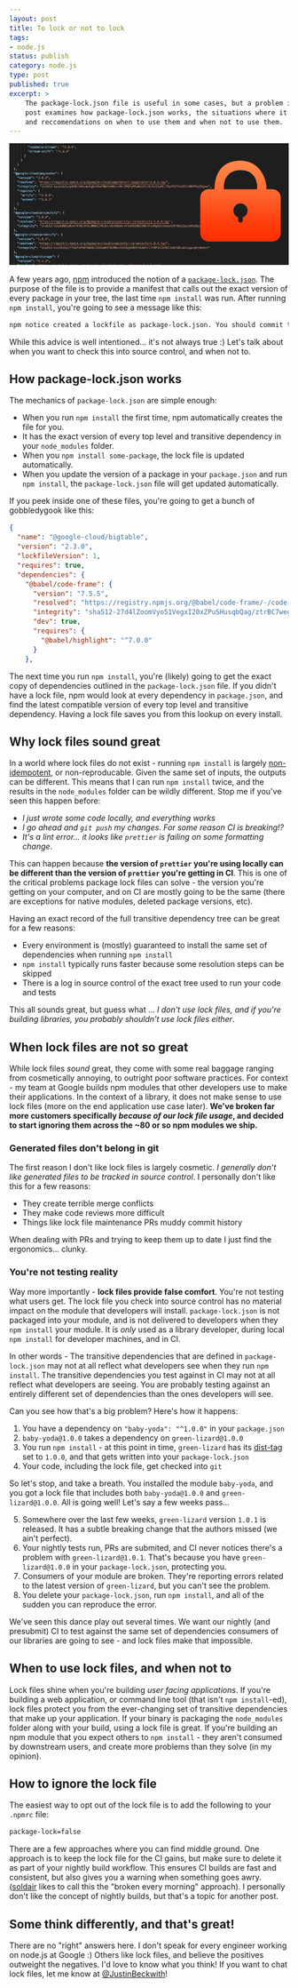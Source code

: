 ```yaml
---
layout: post
title: To lock or not to lock
tags:
- node.js
status: publish
category: node.js
type: post
published: true
excerpt: >
    The package-lock.json file is useful in some cases, but a problem in others.  This blog
    post examines how package-lock.json works, the situations where it creates problems,
    and reccomendations on when to use them and when not to use them.
---
```


![Package Lock Files](/images/2019/lock.png)

A few years ago, [npm](https://npmjs.org) introduced the notion of a [`package-lock.json`](https://docs.npmjs.com/files/package-lock.json). The purpose of the file is to provide a manifest that calls out the exact version of every package in your tree, the last time `npm install` was run.  After running `npm install`, you're going to see a message like this:

```sh
npm notice created a lockfile as package-lock.json. You should commit this file.
```

While this advice is well intentioned...  it's not always true :) Let's talk about when you want to check this into source control, and when not to.

## How package-lock.json works

The mechanics of `package-lock.json` are simple enough:
- When you run `npm install` the first time, npm automatically creates the file for you.
- It has the exact version of every top level and transitive dependency in your `node_modules` folder.
- When you `npm install some-package`, the lock file is updated automatically.
- When you update the version of a package in your `package.json` and run `npm install`, the `package-lock.json` file will get updated automatically.

If you peek inside one of these files, you're going to get a bunch of gobbledygook like this:

```json
{
  "name": "@google-cloud/bigtable",
  "version": "2.3.0",
  "lockfileVersion": 1,
  "requires": true,
  "dependencies": {
    "@babel/code-frame": {
      "version": "7.5.5",
      "resolved": "https://registry.npmjs.org/@babel/code-frame/-/code-frame-7.5.5.tgz",
      "integrity": "sha512-27d4lZoomVyo51VegxI20xZPuSHusqbQag/ztrBC7wegWoQ1nLREPVSKSW8byhTlzTKyNE4ifaTA6lCp7JjpFw==",
      "dev": true,
      "requires": {
        "@babel/highlight": "^7.0.0"
      }
    },
```

The next time you run `npm install`, you're (likely) going to get the exact copy of dependencies outlined in the `package-lock.json` file.  If you didn't have a lock file, npm would look at every dependency in `package.json`, and find the latest compatible version of every top level and transitive dependency.  Having a lock file saves you from this lookup on every install.

## Why lock files sound great
In a world where lock files do not exist - running `npm install` is largely [non-idempotent](https://en.wikipedia.org/wiki/Idempotence), or non-reproducable. Given the same set of inputs, the outputs can be different. This means that I can run `npm install` twice, and the results in the `node_modules` folder can be wildly different.  Stop me if you've seen this happen before:
- *I just wrote some code locally, and everything works*
- *I go ahead and `git push` my changes.  For some reason CI is breaking!?*
- *It's a lint error... it looks like `prettier` is failing on some formatting change*.

This can happen because **the version of `prettier` you're using locally can be different than the version of `prettier` you're getting in CI**.  This is one of the critical problems package lock files can solve - the version you're getting on your computer, and on CI are mostly going to be the same (there are exceptions for native modules, deleted package versions, etc).

Having an exact record of the full transitive dependency tree can be great for a few reasons:
- Every environment is (mostly) guaranteed to install the same set of dependencies when running `npm install`
- `npm install` typically runs faster because some resolution steps can be skipped
- There is a log in source control of the exact tree used to run your code and tests

This all sounds great, but guess what ... *I don't use lock files, and if you're building libraries, you probably shouldn't use lock files either*.

## When lock files are not so great
While lock files _sound_ great, they come with some real baggage ranging from cosmetically annoying, to outright poor software practices.  For context - my team at Google builds npm modules that other developers use to make their applications.  In the context of a library, it does not make sense to use lock files (more on the end application use case later). **We've broken far more customers specifically _because of our lock file usage_, and decided to start ignoring them across the ~80 or so npm modules we ship.**

### Generated files don't belong in git
The first reason I don't like lock files is largely cosmetic.  *I generally don't like generated files to be tracked in source control*.  I personally don't like this for a few reasons:
- They create terrible merge conflicts
- They make code reviews more difficult
- Things like lock file maintenance PRs muddy commit history

When dealing with PRs and trying to keep them up to date I just find the ergonomics... clunky.

### You're not testing reality
Way more importantly - **lock files provide false comfort**.  You're not testing what users get.  The lock file you check into source control has no material impact on the module that developers will install. `package-lock.json` is not packaged into your module, and is not delivered to developers when they `npm install` your module.  It is *only* used as a library developer, during local `npm install` for developer machines, and in CI.

In other words - The transitive dependencies that are defined in `package-lock.json` may not at all reflect what developers see when they run `npm install`.  The transitive dependencies you test against in CI may not at all reflect what developers are seeing.  You are probably testing against an entirely different set of dependencies than the ones developers will see.

Can you see how that's a big problem?  Here's how it happens:
1. You have a dependency on `"baby-yoda": "^1.0.0"` in your `package.json`
2. `baby-yoda@1.0.0` takes a dependency on `green-lizard@1.0.0`
3. You run `npm install` - at this point in time, `green-lizard` has its [dist-tag](https://docs.npmjs.com/cli/dist-tag) set to `1.0.0`, and that gets written into your `package-lock.json`
4. Your code, including the lock file, get checked into `git`

So let's stop, and take a breath.  You installed the module `baby-yoda`, and you got a lock file that includes both `baby-yoda@1.0.0` and `green-lizard@1.0.0`.  All is going well!  Let's say a few weeks pass...

5. Somewhere over the last few weeks, `green-lizard` version `1.0.1` is released.  It has a subtle breaking change that the authors missed (we ain't perfect).
6. Your nightly tests run, PRs are submited, and CI never notices there's a problem with `green-lizard@1.0.1`.  That's because you have `green-lizard@1.0.0` in your `package-lock.json`, protecting you.
7. Consumers of your module are broken.  They're reporting errors related to the latest version of `green-lizard`, but you can't see the problem.
8. You delete your `package-lock.json`, run `npm install`, and all of the sudden you can reproduce the error.

We've seen this dance play out several times. We want our nightly (and presubmit) CI to test against the same set of dependencies consumers of our libraries are going to see - and lock files make that impossible.

## When to use lock files, and when not to
Lock files shine when you're building *user facing applications*. If you're building a web application, or command line tool (that isn't `npm install`-ed), lock files protect you from the ever-changing set of transitive dependencies that make up your application.  If your binary is packaging the `node_modules` folder along with your build, using a lock file is great.  If you're building an npm module that you expect others to `npm install` - they aren't consumed by downstream users, and create more problems than they solve (in my opinion).

## How to ignore the lock file
The easiest way to opt out of the lock file is to add the following to your `.npmrc` file:

```sh
package-lock=false
```

There are a few approaches where you can find middle ground. One approach is to keep the lock file for the CI gains, but make sure to delete it as part of your nightly build workflow.  This ensures CI builds are fast and consistent, but also gives you a warning when something goes awry. ([soldair](https://github.com/soldair) likes to call this the "broken every morning" approach).  I personally don't like the concept of nightly builds, but that's a topic for another post.

## Some think differently, and that's great!
There are no "right" answers here.  I don't speak for every engineer working on node.js at Google :) Others like lock files, and believe the positives outweight the negatives.  I'd love to know what you think! If you want to chat lock files, let me know at [@JustinBeckwith](https://twitter.com/JustinBeckwith)!

